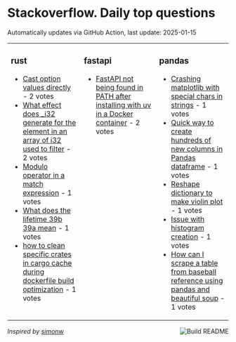 # Stackoverflow. Daily top questions 

Automatically updates via GitHub Action, last update: <!-- date starts -->2025-01-15<!-- date ends -->


<table><tr><td valign="top" width="33%">

### rust
<!-- rust starts -->
* [Cast option values directly](https://stackoverflow.com/questions/79354594/cast-option-values-directly) - 2 votes
* [What effect does _i32 generate for the element in an array of i32 used to filter](https://stackoverflow.com/questions/79356984/what-effect-does-i32-generate-for-the-element-in-an-array-of-i32-used-to-filter) - 2 votes
* [Modulo operator in a match expression](https://stackoverflow.com/questions/79357198/modulo-operator-in-a-match-expression) - 1 votes
* [What does the lifetime 39b 39a mean](https://stackoverflow.com/questions/79355012/what-does-the-lifetime-b-a-mean) - 1 votes
* [how to clean specific crates in cargo cache  during dockerfile build optimization](https://stackoverflow.com/questions/79358273/how-to-clean-specific-crates-in-cargo-cache-during-dockerfile-build-optimizati) - 1 votes
<!-- rust ends -->
</td><td valign="top" width="34%">


### fastapi
<!-- fastapi starts -->
* [FastAPI not being found in PATH after installing with uv in a Docker container](https://stackoverflow.com/questions/79356437/fastapi-not-being-found-in-path-after-installing-with-uv-in-a-docker-container) - 2 votes
<!-- fastapi ends -->
</td><td valign="top" width="34%">


### pandas
<!-- pandas starts -->
* [Crashing matplotlib with special chars in strings](https://stackoverflow.com/questions/79357992/crashing-matplotlib-with-special-chars-in-strings) - 1 votes
* [Quick way to create hundreds of new columns in Pandas dataframe](https://stackoverflow.com/questions/79355334/quick-way-to-create-hundreds-of-new-columns-in-pandas-dataframe) - 1 votes
* [Reshape dictionary to make violin plot](https://stackoverflow.com/questions/79354633/reshape-dictionary-to-make-violin-plot) - 1 votes
* [Issue with histogram creation](https://stackoverflow.com/questions/79355299/issue-with-histogram-creation) - 1 votes
* [How can I scrape a table from baseball reference using pandas and beautiful soup](https://stackoverflow.com/questions/79354118/how-can-i-scrape-a-table-from-baseball-reference-using-pandas-and-beautiful-soup) - 1 votes
<!-- pandas ends -->
</td></tr></table>

<a href="https://github.com/hp0404/hp0404/actions"><img src="https://github.com/hp0404/hp0404/workflows/Build%20README/badge.svg" align="right" alt="Build README"></a> <p>*Inspired by  [simonw](https://github.com/simonw/simonw)*</p>
